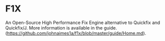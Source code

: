 F1X
===

An Open-Source High Performance Fix Engine alternative to Quickfix and Quickfix/J. More information is available in the guide. (https://github.com/johnaimes1a/f1x/blob/master/guide/Home.md).

